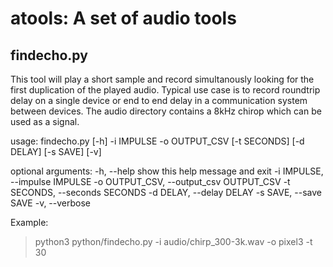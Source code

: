 # atools: A set of audio tools

## findecho.py
This tool will play a short sample and record simultanously looking for the first duplication of the played audio.
Typical use case is to record roundtrip delay on a single device or end to end delay in a communication system between devices.
The audio directory contains a 8kHz chirop which can be used as a signal.

usage: findecho.py [-h] -i IMPULSE -o OUTPUT_CSV [-t SECONDS] [-d DELAY]
                   [-s SAVE] [-v]

optional arguments:
  -h, --help            show this help message and exit
  -i IMPULSE, --impulse IMPULSE
  -o OUTPUT_CSV, --output_csv OUTPUT_CSV
  -t SECONDS, --seconds SECONDS
  -d DELAY, --delay DELAY
  -s SAVE, --save SAVE
  -v, --verbose

Example:
> python3 python/findecho.py -i audio/chirp_300-3k.wav -o pixel3 -t 30
